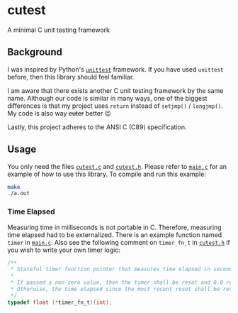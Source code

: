 # cutest

A minimal C unit testing framework

## Background

I was inspired by Python's [`unittest`](https://docs.python.org/3/library/unittest.html) framework. If you have used `unittest` before, then this library should feel familiar.

I am aware that there exists another C unit testing framework by the same name. Although our code is similar in many ways, one of the biggest differences is that my project uses `return` instead of `setjmp()` / `longjmp()`. My code is also way ~~cuter~~ better :wink:

Lastly, this project adheres to the ANSI C (C89) specification.

## Usage

You only need the files [`cutest.c`](cutest.c) and [`cutest.h`](cutest.h). Please refer to [`main.c`](main.c) for an example of how to use this library. To compile and run this example:

```sh
make
./a.out
```

### Time Elapsed

Measuring time in milliseconds is not portable in C. Therefore, measuring time elapsed had to be externalized. There is an example function named `timer` in [`main.c`](main.c). Also see the following comment on `timer_fn_t` in [`cutest.h`](cutest.h) if you wish to write your own timer logic:

```c
/**
 * Stateful timer function pointer that measures time elapsed in seconds.
 *
 * If passed a non-zero value, then the timer shall be reset and 0.0 returned.
 * Otherwise, the time elapsed since the most recent reset shall be returned.
 */
typedef float (*timer_fn_t)(int);
```
